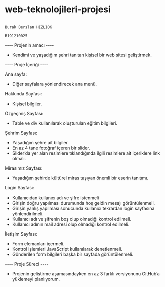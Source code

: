 # web-teknolojileri-projesi

                                                                                Burak Berslan HIZLIOK     
                                                                                B191210025


---- Projenin amacı ----
-	Kendimi ve yaşadığım şehri tanıtan kişisel bir web sitesi geliştirmek.

---- Proje İçeriği ----

Ana sayfa: 
-	Diğer sayfalara yönlendirecek ana menü.

Hakkında Sayfası: 
-	Kişisel bilgiler.

Özgeçmiş Sayfası: 
-	Table ve div kullanılarak oluşturulan eğitim bilgileri.

Şehrim Sayfası: 
-	Yaşadığım şehre ait bilgiler.
-	En az 4 tane fotoğraf içeren bir slider.
-	Slider’da yer alan resimlere tıklandığında ilgili resimlere ait içeriklere link olmalı.

Mirasımız Sayfası: 
-	Yaşadığım şehirde kültürel miras taşıyan önemli bir eserin tanıtımı.

Login Sayfası: 
-	Kullanıcıdan kullanıcı adı ve şifre istenmeli
-	Girişin doğru yapılması durumunda hoş geldin mesajı görüntülenmeli.
-	Girişin yanlış yapılması sonucunda kullanıcı tekrardan login sayfasına yönlendirilmeli.
-	Kullanıcı adı ve şifrenin boş olup olmadığı kontrol edilmeli.
-	Kullanıcı adının mail adresi olup olmadığı kontrol edilmeli.

İletişim Sayfası: 
-	Form elemanları içermeli.
-	Kontrol işlemleri JavaScript kullanılarak denetlenmeli.
-	Gönderilen form bilgileri başka bir sayfada görüntülenmeli.

---- Proje Süreci ----
-	Projenin geliştirme aşamasındayken en az 3 farklı versiyonunu GitHub’a yüklemeyi planlıyorum.
